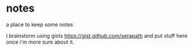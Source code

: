 # notes
a place to keep some notes

I brainstorm using gists https://gist.github.com/serapath and put stuff
here once i'm more sure about it.
